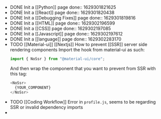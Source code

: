 - DONE Init a [[Python]] page
  done:: 1629301821625
- DONE Init a [[React]] page
  done:: 1629301820438
- DONE Init a [[Debugging Fixes]] page
  done:: 1629301819816
- DONE Init a [[HTML]] page
  done:: 1629302196599
- DONE Init a [[CSS]] page
  done:: 1629302197085
- DONE Init a [[Javascript]] page 
  done:: 1629302197612
- DONE Init a [[language]] page
  done:: 1629302283170
- TODO [[Material-ui]] [[Nextjs]] How to prevent [[SSR]] server side rendering components
  Import the hook from material-ui as such:
  ```js
  import { NoSsr } from "@material-ui/core";
  ```
  And then wrap the component that you want to prevent from SSR with this tag:
  ```js
  <NoSsr>
    {YOUR_COMPONENT}
  </NoSsr>
  ```
- TODO [[Coding Workflow]] Error in `profile.js`, seems to be regarding SSR or invalid dependency imports
-